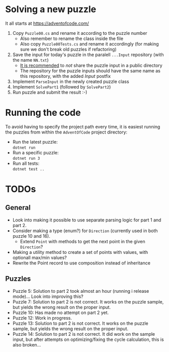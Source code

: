# Solving a new puzzle

It all starts at https://adventofcode.com/

1. Copy `Puzzle00.cs` and rename it according to the puzzle number
   - Also remember to rename the class inside the file
   - Also copy `Puzzle00Tests.cs` and rename it accordingly (for making sure we don't break old puzzles if refactoring)
1. Save the input for today's puzzle in the paralell `...Input` repository (with the name `NN.txt`)
   - [It is recommended](https://www.reddit.com/r/adventofcode/wiki/faqs/copyright/inputs/) to _not_ share the puzzle input in a public directory
   - The repository for the puzzle inputs should have the same name as this repository, with the added _Input_ postfix
1. Implement `ParseInput` in the newly created puzzle class
1. Implement `SolvePart1` (followed by `SolvePart2`)
1. Run puzzle and submit the result :-)

# Running the code

To avoid having to specify the project path every time, it is easiest running the puzzles from within the `AdventOfCode` project directory:

- Run the latest puzzle:  
  `dotnet run`
- Run a specific puzzle:  
  `dotnet run 3`
- Run all tests:  
  `dotnet test ..`

# TODOs

## General

- Look into making it possible to use separate parsing logic for part 1 and part 2.
- Consider making a type (enum?) for `Direction` (currently used in both puzzle 10 and 16).
  - Extend `Point` with methods to get the next point in the given `Direction`?
- Making a utility method to create a set of points with values, with optionall max/min values?
- Rewrite the Point<T> record to use composition instead of inheritance

## Puzzles

- Puzzle 5: Solution to part 2 took almost an hour (running i release mode)... Look into improving this?
- Puzzle 7: Solution to part 2 is not correct. It works on the puzzle sample, but yields the wrong result on the proper input.
- Puzzle 10: Has made no attempt on part 2 yet.
- Puzzle 12: Work in progress.
- Puzzle 13: Solution to part 2 is not correct. It works on the puzzle sample, but yields the wrong result on the proper input.
- Puzzle 14: Solution to part 2 is not correct. It did work on the sample input, but after attempts on optimizing/fixing the cycle calculation, this is also broken...
